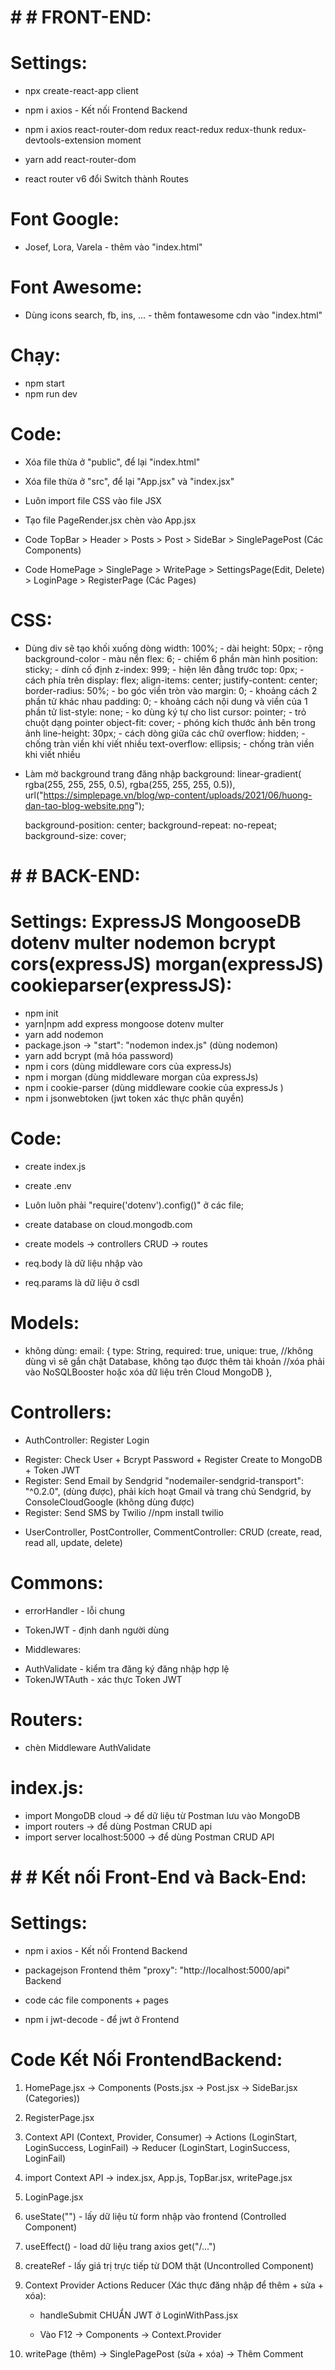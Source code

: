 # # # FRONT-END:
# Settings:
- npx create-react-app client

- npm i axios - Kết nối Frontend Backend
- npm i axios react-router-dom redux react-redux redux-thunk redux-devtools-extension moment

- yarn add react-router-dom
- react router v6 đổi Switch thành Routes


# Font Google:
- Josef, Lora, Varela - thêm vào "index.html"

# Font Awesome:
- Dùng icons search, fb, ins, ... - thêm fontawesome cdn vào "index.html"

# Chạy:
- npm start
- npm run dev

# Code:
- Xóa file thừa ở "public", để lại "index.html"
- Xóa file thừa ở "src", để lại "App.jsx" và "index.jsx"
- Luôn import file CSS vào file JSX

- Tạo file PageRender.jsx chèn vào App.jsx

- Code TopBar > Header > Posts > Post > SideBar > SinglePagePost (Các Components)
- Code HomePage > SinglePage > WritePage > SettingsPage(Edit, Delete) > LoginPage > RegisterPage (Các Pages)




# CSS:
- Dùng div sẽ tạo khối xuống dòng
    width: 100%;    - dài
    height: 50px;   - rộng
    background-color    - màu nền
    flex: 6;    - chiếm 6 phần màn hình
    position: sticky;   - dính cố định
    z-index: 999;   - hiện lên đằng trước
    top: 0px;   - cách phía trên
    display: flex;
    align-items: center; 
    justify-content: center;
    border-radius: 50%; - bo góc viền tròn vào
    margin: 0;  - khoảng cách 2 phần tử khác nhau
    padding: 0; - khoảng cách nội dung và viền của 1 phần tử
    list-style: none;   - ko dùng ký tự cho list
    cursor: pointer;    - trỏ chuột dạng pointer
    object-fit: cover;  - phóng kích thước ảnh bên trong ảnh
    line-height: 30px;  - cách dòng giữa các chữ
    overflow: hidden;  - chống tràn viền khi viết nhiều
    text-overflow: ellipsis;    - chống tràn viền khi viết nhiều
   
- Làm mờ background trang đăng nhập
    background: linear-gradient(
        rgba(255, 255, 255, 0.5),
        rgba(255, 255, 255, 0.5)),
    url("https://simplepage.vn/blog/wp-content/uploads/2021/06/huong-dan-tao-blog-website.png");
  
    background-position: center;
    background-repeat: no-repeat;
    background-size: cover;


# # # BACK-END:
# Settings: ExpressJS MongooseDB dotenv multer nodemon bcrypt cors(expressJS) morgan(expressJS) cookieparser(expressJS):
- npm init
- yarn|npm add express mongoose dotenv multer
- yarn add nodemon
- package.json -> "start": "nodemon index.js" (dùng nodemon)
- yarn add bcrypt (mã hóa password)
- npm i cors (dùng middleware cors của expressJs)
- npm i morgan (dùng middleware morgan của expressJs)
- npm i cookie-parser (dùng middleware cookie của expressJs )
- npm i jsonwebtoken (jwt token xác thực phân quyền)


# Code:
- create index.js
- create .env

- Luôn luôn phải "require('dotenv').config()" ở các file;

- create database on cloud.mongodb.com
- create models -> controllers CRUD -> routes

- req.body là dữ liệu nhập vào
- req.params là dữ liệu ở csdl

# Models:
- không dùng:
    email: {
        type: String,
        required: true,
        unique: true, //không dùng vì sẽ gắn chặt Database, không tạo được thêm tài khoản
                      //xóa phải vào NoSQLBooster hoặc xóa dữ liệu trên Cloud MongoDB
    },

# Controllers:
- AuthController: Register Login
+ Register: Check User + Bcrypt Password + Register Create to MongoDB + Token JWT
+ Register: Send Email by Sendgrid "nodemailer-sendgrid-transport": "^0.2.0", (dùng được), phải kích hoạt Gmail và trang chủ Sendgrid, by ConsoleCloudGoogle (không dùng được)
+ Register: Send SMS by Twilio //npm install twilio

- UserController, PostController, CommentController: CRUD (create, read, read all, update, delete)

# Commons:
- errorHandler - lỗi chung
- TokenJWT - định danh người dùng

- Middlewares:
+ AuthValidate - kiểm tra đăng ký đăng nhập hợp lệ
+ TokenJWTAuth - xác thực Token JWT

# Routers:
- chèn Middleware AuthValidate

# index.js:
- import MongoDB cloud -> để dữ liệu từ Postman lưu vào MongoDB
- import routers -> để dùng Postman CRUD api
- import server localhost:5000 -> để dùng Postman CRUD API






# # # Kết nối Front-End và Back-End:
# Settings:
- npm i axios - Kết nối Frontend Backend

- packagejson Frontend thêm "proxy": "http://localhost:5000/api"  Backend
- code các file components + pages
- npm i jwt-decode - để jwt ở Frontend

# Code Kết Nối FrontendBackend:
1. HomePage.jsx -> Components (Posts.jsx -> Post.jsx -> SideBar.jsx (Categories))

2. RegisterPage.jsx

3. Context API (Context, Provider, Consumer) -> Actions (LoginStart, LoginSuccess, LoginFail) -> Reducer (LoginStart, LoginSuccess, LoginFail)

5. import Context API -> index.jsx, App.js, TopBar.jsx, writePage.jsx

6. LoginPage.jsx

7. useState("") - lấy dữ liệu từ form nhập vào frontend (Controlled Component)

7. useEffect() - load dữ liệu trang axios get("/...")

8. createRef - lấy giá trị trực tiếp từ DOM thật (Uncontrolled Component)

9. Context Provider Actions Reducer (Xác thực đăng nhập để thêm + sửa + xóa):
    + handleSubmit CHUẨN JWT ở LoginWithPass.jsx

    + Vào F12 -> Components -> Context.Provider

10. writePage (thêm) -> SinglePagePost (sửa + xóa) -> Thêm Comment